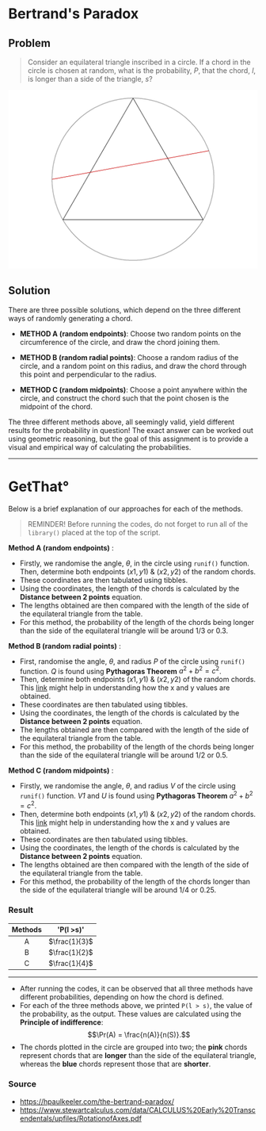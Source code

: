 # Bertrand's Paradox

## Problem

> Consider an equilateral triangle inscribed in a circle.
> If a chord in the circle is chosen at random,
> what is the probability, $P$, that the chord, $l$, is longer than a side of the triangle, $s$?

![](plot.png)

## Solution

There are three possible solutions, which depend on the three different ways of randomly generating a chord. 

- **METHOD A (random endpoints)**: Choose two random points on the circumference of the circle, and draw the chord joining them.

- **METHOD B (random radial points)**: Choose a random radius of the circle, and a random point on this radius, and draw the chord through this point and perpendicular to the radius.

- **METHOD C (random midpoints)**: Choose a point anywhere within the circle, and construct the chord such that the point chosen is the midpoint of the chord.

The three different methods above, all seemingly valid, yield different results for the probability in question! The exact answer can be worked out using geometric reasoning, but the goal of this assignment is to provide a visual and empirical way of calculating the probabilities.

--------------------------------------------------------------------------------
# GetThat° 
Below is a brief explanation of our approaches for each of the methods.
 
 > REMINDER! Before running the codes, do not forget to run all of the `library()` placed at the top of the script. 
 
**Method A (random endpoints)** :
 
 - Firstly, we randomise the angle, $\theta$, in the circle using `runif()` function. Then, determine both endpoints $(x1, y1)$ & $(x2, y2)$ of the random chords. 
 - These coordinates are then tabulated using tibbles. 
 - Using the coordinates, the length of the chords is calculated by the **Distance between 2 points** equation. 
 - The lengths obtained are then compared with the length of the side of the equilateral triangle from the table.
 - For this method, the probability of the length of the chords being longer than the side of the equilateral triangle will be around $1/3$ or $0.3$.

**Method B (random radial points)** :

- First, randomise the angle, $\theta$, and radius *P* of the circle using `runif()` function.
 *Q* is found using **Pythagoras Theorem** $a^2 + b^2 = c^2$.
 - Then, determine both endpoints $(x1, y1)$ & $(x2, y2)$ of the random chords. 
 This [link](https://hpaulkeeler.com/the-bertrand-paradox/) might help in understanding how the x and y values are obtained. 
 - These coordinates are then tabulated using tibbles. 
 - Using the coordinates, the length of the chords is calculated by the **Distance between 2 points** equation. 
 - The lengths obtained are then compared with the length of the side of the equilateral triangle from the table.
 - For this method, the probability of the length of the chords being longer than the side of the equilateral triangle will be around $1/2$ or $0.5$. 
 
**Method C (random midpoints)** :

- Firstly, we randomise the angle, $\theta$, and radius *V* of the circle using `runif()` function. *V1* and *U* is found using **Pythagoras Theorem** $a^2 + b^2 = c^2$.
 - Then, determine both endpoints $(x1, y1)$ & $(x2, y2)$ of the random chords. 
 This [link](https://hpaulkeeler.com/the-bertrand-paradox/) might help in understanding how the x and y values are obtained. 
 - These coordinates are then tabulated using tibbles. 
 - Using the coordinates, the length of the chords is calculated by the **Distance between 2 points** equation. 
 - The lengths obtained are then compared with the length of the side of the equilateral triangle from the table.
 - For this method, the probability of the length of the chords longer than the side of the equilateral triangle will be around $1/4$ or $0.25$. 
 

### Result
 
| Methods     | 'P(l >s)'     |
| :---------: | :---------:   |
| A           | $\frac{1}{3}$ |
| B           | $\frac{1}{2}$ |
| C           | $\frac{1}{4}$ |

--------------------------------------------------------------------------------
- After running the codes, it can be observed that all three methods have different probabilities, depending on how the chord is defined.
- For each of the three methods above, we printed `P(l > s)`, the value of the probability, as the output. These values are calculated using the **Principle of indifference**: $$\Pr(A) = \frac{n(A)}{n(S)}.$$
- The chords plotted in the circle are grouped into two; the **pink** chords represent chords that are **longer** than the side of the equilateral triangle, whereas the **blue** chords represent those that are **shorter**.

### Source
- https://hpaulkeeler.com/the-bertrand-paradox/
- https://www.stewartcalculus.com/data/CALCULUS%20Early%20Transcendentals/upfiles/RotationofAxes.pdf















